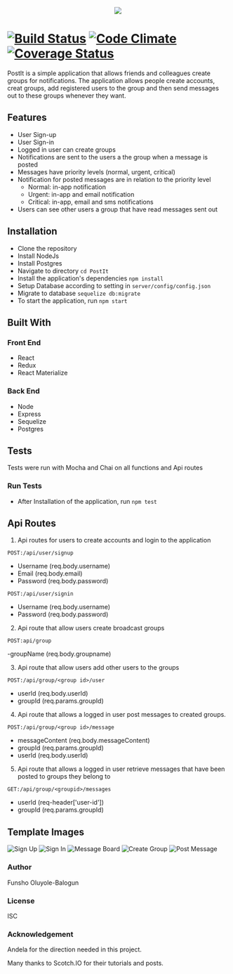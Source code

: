 <p align="center">
  <img src="https://github.com/fob413/PostIt/blob/newDatabaseBadge/template/image/postitDsm.png">
</p>

[![Build Status](https://travis-ci.org/fob413/PostIt.svg?branch=newDatabaseBadge)](https://travis-ci.org/fob413/PostIt)
[![Code Climate](https://codeclimate.com/github/codeclimate/codeclimate/badges/gpa.svg)](https://codeclimate.com/github/fob413/PostIt)
[![Coverage Status](https://coveralls.io/repos/github/fob413/PostIt/badge.svg?branch=feedback)](https://coveralls.io/github/fob413/PostIt?branch=feedback)
=======

PostIt is a simple application that allows friends and colleagues create groups for notifications. The application allows people create accounts, creat groups, add registered users to the group and then send messages out to these groups whenever they want.

## Features
* User Sign-up
* User Sign-in
* Logged in user can create groups
* Notifications are sent to the users a the group when a message is posted
* Messages have priority levels (normal, urgent, critical)
* Notification for posted messages are in relation to the priority level
  - Normal: in-app notification
  - Urgent: in-app and email notification
  - Critical: in-app, email and sms notifications
* Users can see other users a group that have read messages sent out

## Installation
- Clone the repository
- Install NodeJs
- Install Postgres
- Navigate to directory `cd PostIt`
- Install the application's dependencies `npm install`
- Setup Database according to setting in `server/config/config.json`
- Migrate to database `sequelize db:migrate`
- To start the application, run `npm start`

## Built With
### Front End
- React
- Redux
- React Materialize

### Back End
- Node
- Express
- Sequelize
- Postgres

## Tests
Tests were run with Mocha and Chai on all functions and Api routes
### Run Tests
- After Installation of the application, run `npm test`

## Api Routes
1. Api routes for users to create accounts and login to the application
```
POST:/api/user/signup
```
- Username (req.body.username)
- Email (req.body.email)
- Password (req.body.password)
```
POST:/api/user/signin
```
- Username (req.body.username)
- Password (req.body.password)

2. Api route that allow users create broadcast groups
```
POST:api/group
```
-groupName (req.body.groupname)

3. Api route that allow users add other users to the groups
```
POST:/api/group/<group id>/user
```
- userId (req.body.userId)
- groupId (req.params.groupId)

4. Api route that allows a logged in user post messages to created groups.
```
POST:/api/group/<group id>/message
```
- messageContent (req.body.messageContent)
- groupId (req.params.groupId)
- userId (req.body.userId)

5. Api route that allows a logged in user retrieve messages that have been posted to groups they belong to
```
GET:/api/group/<groupid>/messages
```
- userId (req-header['user-id'])
- groupId (req.params.groupId)

## Template Images
![Sign Up](https://github.com/fob413/PostIt/blob/newDatabaseBadge/template/image/Tsignup.png)
![Sign In](https://github.com/fob413/PostIt/blob/newDatabaseBadge/template/image/Tsignin.png)
![Message Board](https://github.com/fob413/PostIt/blob/newDatabaseBadge/template/image/Tmessageboard.png)
![Create Group](https://github.com/fob413/PostIt/blob/newDatabaseBadge/template/image/Tcreategroup.png)
![Post Message](https://github.com/fob413/PostIt/blob/newDatabaseBadge/template/image/Tpostmessage.png)

### Author
Funsho Oluyole-Balogun

### License
ISC

### Acknowledgement
Andela for the direction needed in this project.

Many thanks to Scotch.IO for their tutorials and posts.
